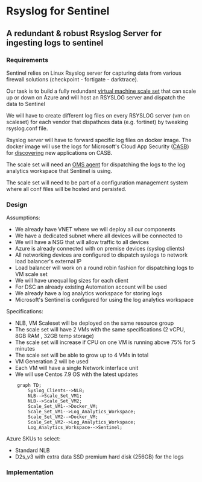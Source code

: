 # Rsyslog for Sentinel
## A redundant & robust Rsyslog Server for ingesting logs to sentinel
### Requirements 
Sentinel relies on Linux Rsyslog server for capturing data from various firewall solutions (checkpoint - fortigate - darktrace).

Our task is to build a fully redundant [virtual machine scale set](https://docs.microsoft.com/en-us/azure/virtual-machine-scale-sets/overview) that can scale up or down on Azure and will host an RSYSLOG server and dispatch the data to Sentinel

We will have to create different log files on every RSYSLOG server (vm on scaleset) for each vendor that dispathces data (e.g. fortinet) by tweaking rsyslog.conf file. 

Rsyslog server will have to forward specific log files on docker image. The docker image will use the logs for Microsoft's Cloud App Security ([CASB](https://en.wikipedia.org/wiki/Cloud_access_security_broker)) for [discovering](https://docs.microsoft.com/en-us/defender-cloud-apps/discovery-docker-ubuntu-azure?tabs=centos) new applications on CASB.    

The scale set will need an [OMS agent](https://github.com/microsoft/OMS-Agent-for-Linux) for dispatching the logs to the log analytics workspace that Sentinel is using. 

The scale set will need to be part of a configuration management system where all conf files will be hosted and persisted. 

### Design
Assumptions:
- We already have VNET where we will deploy all our components 
- We have a dedicated subnet where all devices will be connected to
- We will have a NSG that will allow traffic to all devices
- Azure is already connected with on premise devices (syslog clients)
- All networking devices are configured to dispatch syslogs to network load balancer's external IP
- Load balancer will work on a round robin fashion for dispatching logs to VM scale set
- We will have unequal log sizes for each client
- For DSC an already existing Automation account will be used
- We already have a log analytics workspace for storing logs
- Microsoft's Sentinel is configured for using the log analytics workspace

Specifications:
- NLB, VM Scaleset will be deployed on the same resource group 
- The scale set will have 2 VMs with the same specifications (2 vCPU, 8GB RAM , 32GB temp storage)
- The scale set will increase if CPU on one VM is running above 75% for 5 minutes
- The scale set will be able to grow up to 4 VMs in total
- VM Generation 2 will be used 
- Each VM will have a single Network interface unit
- We will use Centos 7.9 OS with the latest updates

```mermaid
    graph TD;
        Syslog_Clients-->NLB;
        NLB-->Scale_Set_VM1;
        NLB-->Scale_Set_VM2;
        Scale_Set_VM1-->Docker_VM;
        Scale_Set_VM1-->Log_Analytics_Workspace;
        Scale_Set_VM2-->Docker_VM;
        Scale_Set_VM2-->Log_Analytics_Workspace;
        Log_Analytics_Workspace-->Sentinel;
```

Azure SKUs to select:
- Standard NLB
- D2s_v3 with extra data SSD premium hard disk (256GB) for the logs

### Implementation
